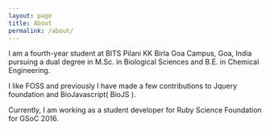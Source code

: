 ```yaml
---
layout: page
title: About
permalink: /about/
---
```


I am a fourth-year student at BITS Pilani KK Birla Goa Campus, Goa, India pursuing a dual degree in M.Sc. in Biological Sciences and B.E. in Chemical Engineering.

I like FOSS and previously I have made a few contributions to Jquery foundation and BioJavascript( BioJS ). 

Currently, I am working as a student developer for Ruby Science Foundation for GSoC 2016.